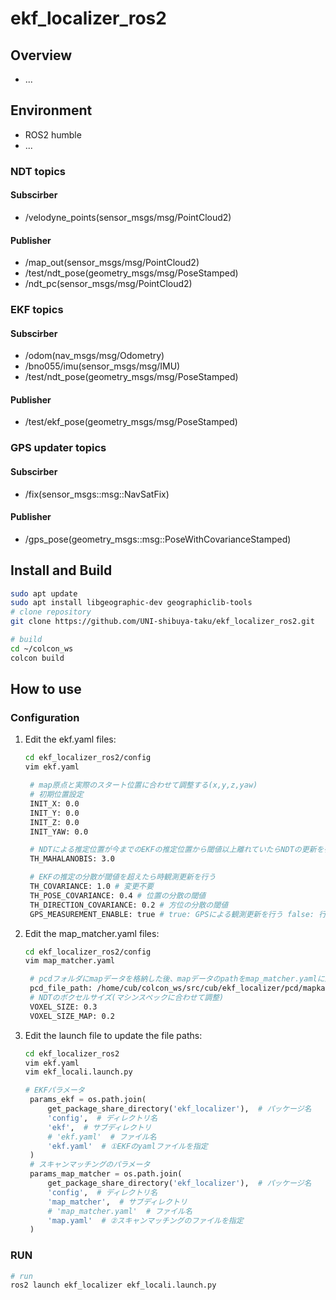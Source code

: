 # ekf_localizer_ros2

## Overview
- ...

## Environment
- ROS2 humble
- ...

### NDT topics
#### Subscirber
- /velodyne_points(sensor_msgs/msg/PointCloud2)
#### Publisher
- /map_out(sensor_msgs/msg/PointCloud2)
- /test/ndt_pose(geometry_msgs/msg/PoseStamped)
- /ndt_pc(sensor_msgs/msg/PointCloud2)
### EKF topics
#### Subscirber
- /odom(nav_msgs/msg/Odometry)
- /bno055/imu(sensor_msgs/msg/IMU)
- /test/ndt_pose(geometry_msgs/msg/PoseStamped)
#### Publisher
- /test/ekf_pose(geometry_msgs/msg/PoseStamped)

### GPS updater topics
#### Subscirber
- /fix(sensor_msgs::msg::NavSatFix)
#### Publisher
- /gps_pose(geometry_msgs::msg::PoseWithCovarianceStamped)

## Install and Build
``` bash
sudo apt update
sudo apt install libgeographic-dev geographiclib-tools
# clone repository
git clone https://github.com/UNI-shibuya-taku/ekf_localizer_ros2.git

# build
cd ~/colcon_ws
colcon build
```

## How to use

### Configuration

1. Edit the ekf.yaml files:
   ```bash
   cd ekf_localizer_ros2/config
   vim ekf.yaml

    # map原点と実際のスタート位置に合わせて調整する(x,y,z,yaw)
    # 初期位置設定
    INIT_X: 0.0
    INIT_Y: 0.0
    INIT_Z: 0.0 
    INIT_YAW: 0.0

    # NDTによる推定位置が今までのEKFの推定位置から閾値以上離れていたらNDTの更新を行わない
    TH_MAHALANOBIS: 3.0

    # EKFの推定の分散が閾値を超えたら時観測更新を行う
    TH_COVARIANCE: 1.0 # 変更不要
    TH_POSE_COVARIANCE: 0.4 # 位置の分散の閾値
    TH_DIRECTION_COVARIANCE: 0.2 # 方位の分散の閾値
    GPS_MEASUREMENT_ENABLE: true # true: GPSによる観測更新を行う false: 行わない
   ```

1. Edit the map_matcher.yaml files:
   ```bash
   cd ekf_localizer_ros2/config
   vim map_matcher.yaml

    # pcdフォルダにmapデータを格納した後、mapデータのpathをmap_matcher.yamlに記載する
    pcd_file_path: /home/cub/colcon_ws/src/cub/ekf_localizer/pcd/mapkakunin_seg.pcd
    # NDTのボクセルサイズ(マシンスペックに合わせて調整)
    VOXEL_SIZE: 0.3
    VOXEL_SIZE_MAP: 0.2
   ```

2. Edit the launch file to update the file paths:
   ```bash
   cd ekf_localizer_ros2
   vim ekf.yaml
   vim ekf_locali.launch.py
   ```

   ```python
   # EKFパラメータ
    params_ekf = os.path.join(
        get_package_share_directory('ekf_localizer'),  # パッケージ名
        'config',  # ディレクトリ名
        'ekf',  # サブディレクトリ
        # 'ekf.yaml'  # ファイル名
        'ekf.yaml'  # ①EKFのyamlファイルを指定
    )
    # スキャンマッチングのパラメータ
    params_map_matcher = os.path.join(
        get_package_share_directory('ekf_localizer'),  # パッケージ名
        'config',  # ディレクトリ名
        'map_matcher',  # サブディレクトリ
        # 'map_matcher.yaml'  # ファイル名
        'map.yaml'  # ②スキャンマッチングのファイルを指定
    )
   ```


### RUN
``` bash
# run
ros2 launch ekf_localizer ekf_locali.launch.py
```